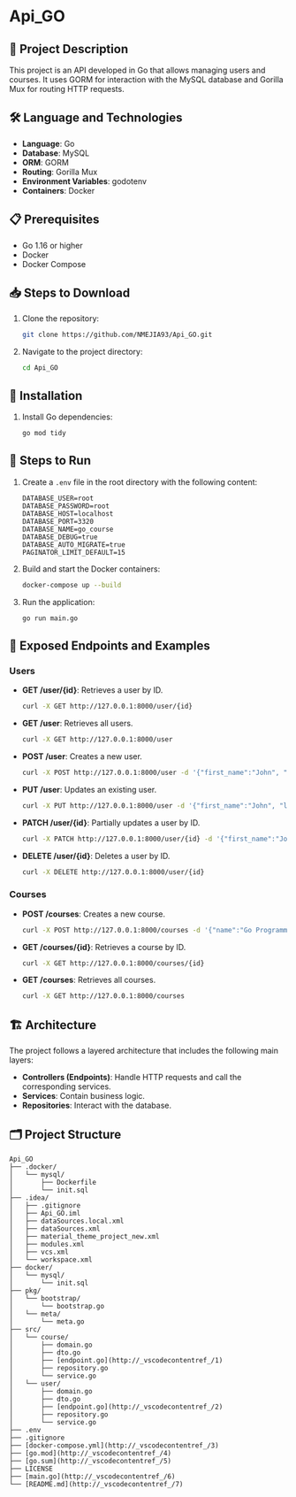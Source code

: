 # Api_GO

## 📄 Project Description

This project is an API developed in Go that allows managing users and courses. It uses GORM for interaction with the MySQL database and Gorilla Mux for routing HTTP requests.

## 🛠️ Language and Technologies

- **Language**: Go
- **Database**: MySQL
- **ORM**: GORM
- **Routing**: Gorilla Mux
- **Environment Variables**: godotenv
- **Containers**: Docker

## 📋 Prerequisites

- Go 1.16 or higher
- Docker
- Docker Compose

## 📥 Steps to Download

1. Clone the repository:
    ```sh
    git clone https://github.com/NMEJIA93/Api_GO.git
    ```
2. Navigate to the project directory:
    ```sh
    cd Api_GO
    ```

## 🔧 Installation

1. Install Go dependencies:
    ```sh
    go mod tidy
    ```

## 🚀 Steps to Run

1. Create a `.env` file in the root directory with the following content:
    ```env
    DATABASE_USER=root
    DATABASE_PASSWORD=root
    DATABASE_HOST=localhost
    DATABASE_PORT=3320
    DATABASE_NAME=go_course
    DATABASE_DEBUG=true
    DATABASE_AUTO_MIGRATE=true
    PAGINATOR_LIMIT_DEFAULT=15
    ```
2. Build and start the Docker containers:
    ```sh
    docker-compose up --build
    ```
3. Run the application:
    ```sh
    go run main.go
    ```

## 📡 Exposed Endpoints and Examples

### Users

- **GET /user/{id}**: Retrieves a user by ID.
    ```sh
    curl -X GET http://127.0.0.1:8000/user/{id}
    ```
- **GET /user**: Retrieves all users.
    ```sh
    curl -X GET http://127.0.0.1:8000/user
    ```
- **POST /user**: Creates a new user.
    ```sh
    curl -X POST http://127.0.0.1:8000/user -d '{"first_name":"John", "last_name":"Doe", "email":"john.doe@example.com", "phone":"1234567890"}'
    ```
- **PUT /user**: Updates an existing user.
    ```sh
    curl -X PUT http://127.0.0.1:8000/user -d '{"first_name":"John", "last_name":"Doe", "email":"john.doe@example.com", "phone":"1234567890"}'
    ```
- **PATCH /user/{id}**: Partially updates a user by ID.
    ```sh
    curl -X PATCH http://127.0.0.1:8000/user/{id} -d '{"first_name":"John"}'
    ```
- **DELETE /user/{id}**: Deletes a user by ID.
    ```sh
    curl -X DELETE http://127.0.0.1:8000/user/{id}
    ```

### Courses

- **POST /courses**: Creates a new course.
    ```sh
    curl -X POST http://127.0.0.1:8000/courses -d '{"name":"Go Programming", "start_date":"2023-01-01", "end_date":"2023-06-01"}'
    ```
- **GET /courses/{id}**: Retrieves a course by ID.
    ```sh
    curl -X GET http://127.0.0.1:8000/courses/{id}
    ```
- **GET /courses**: Retrieves all courses.
    ```sh
    curl -X GET http://127.0.0.1:8000/courses
    ```

## 🏗️ Architecture

The project follows a layered architecture that includes the following main layers:

- **Controllers (Endpoints)**: Handle HTTP requests and call the corresponding services.
- **Services**: Contain business logic.
- **Repositories**: Interact with the database.

## 🗂️ Project Structure

```plaintext
Api_GO
├── .docker/
│   └── mysql/
│       ├── Dockerfile
│       └── init.sql
├── .idea/
│   ├── .gitignore
│   ├── Api_GO.iml
│   ├── dataSources.local.xml
│   ├── dataSources.xml
│   ├── material_theme_project_new.xml
│   ├── modules.xml
│   ├── vcs.xml
│   └── workspace.xml
├── docker/
│   └── mysql/
│       └── init.sql
├── pkg/
│   └── bootstrap/
│       └── bootstrap.go
│   └── meta/
│       └── meta.go
├── src/
│   └── course/
│       ├── domain.go
│       ├── dto.go
│       ├── [endpoint.go](http://_vscodecontentref_/1)
│       ├── repository.go
│       └── service.go
│   └── user/
│       ├── domain.go
│       ├── dto.go
│       ├── [endpoint.go](http://_vscodecontentref_/2)
│       ├── repository.go
│       └── service.go
├── .env
├── .gitignore
├── [docker-compose.yml](http://_vscodecontentref_/3)
├── [go.mod](http://_vscodecontentref_/4)
├── [go.sum](http://_vscodecontentref_/5)
├── LICENSE
├── [main.go](http://_vscodecontentref_/6)
└── [README.md](http://_vscodecontentref_/7)
